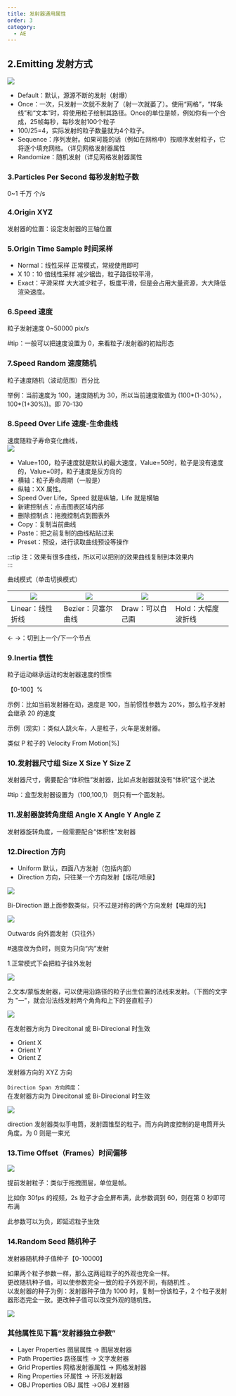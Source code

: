 ```yaml
---
title: 发射器通用属性
order: 3
category:
  - AE
---
```


## 2.Emitting 发射方式

![](https://mir.yuelili.com/wp-content/uploads/user/AE/plugins/st/emitting-type.png)

- Default：默认，源源不断的发射（射爆）
- Once：一次，只发射一次就不发射了（射一次就萎了）。使用“网格”，“样条线”和“文本”时，将使用粒子绘制其路径。Once的单位是帧，例如你有一个合成，25帧每秒，每秒发射100个粒子
- 100/25=4，实际发射的粒子数量就为4个粒子。
- Sequence：序列发射。如果可能的话（例如在网格中）按顺序发射粒子，它将逐个填充网格。（详见网格发射器属性
- Randomize：随机发射（详见网格发射器属性

### 3.Particles Per Second 每秒发射粒子数

0~1 千万 个/s

### 4.Origin XYZ

发射器的位置：设定发射器的三轴位置

### 5.Origin Time Sample 时间采样

- Normal：线性采样 正常模式，常规使用即可
- X 10：10 倍线性采样 减少锯齿，粒子路径较平滑，
- Exact：平滑采样 大大减少粒子，极度平滑，但是会占用大量资源，大大降低渲染速度。

### 6.Speed 速度

粒子发射速度 0~50000 pix/s

#tip：一般可以把速度设置为 0，来看粒子/发射器的初始形态

### 7.Speed Random 速度随机

粒子速度随机（波动范围）百分比

举例：当前速度为 100，速度随机为 30，所以当前速度取值为 (100*(1-30%），100*(1+30%))。即 70-130

### 8.Speed Over Life 速度-生命曲线

速度随粒子寿命变化曲线，  
![](https://mir.yuelili.com/wp-content/uploads/user/AE/plugins/st/st-p-023.png)

- Value=100，粒子速度就是默认的最大速度，Value=50时，粒子是没有速度的，Value=0时，粒子速度是反方向的
- 横轴：粒子寿命周期（一般是）
- 纵轴：XX 属性。
- Speed Over Life，Speed 就是纵轴，Life 就是横轴
- 新建控制点：点击图表区域内部
- 删除控制点：拖拽控制点到图表外
- Copy：复制当前曲线
- Paste：把之前复制的曲线粘贴过来
- Preset：预设，进行读取曲线预设等操作

:::tip
注：效果有很多曲线，所以可以把别的效果曲线复制到本效果内  
:::

曲线模式（单击切换模式）

|![](https://mir.yuelili.com/wp-content/uploads/user/AE/plugins/st/st-p-024.png) |![](https://mir.yuelili.com/wp-content/uploads/user/AE/plugins/st/st-p-025.png) |![](https://mir.yuelili.com/wp-content/uploads/user/AE/plugins/st/st-p-026.png) |![](https://mir.yuelili.com/wp-content/uploads/user/AE/plugins/st/st-p-027.png)|
|---|---|---|---|
|Linear：线性折线 |Bezier：贝塞尔曲线 |Draw：可以自己画 |Hold：大幅度波折线 |

← →：切到上一个/下一个节点

### 9.Inertia 惯性

粒子运动继承运动的发射器速度的惯性

【0-100】%

示例：比如当前发射器在动，速度是 100，当前惯性参数为 20%，那么粒子发射会继承 20 的速度

示例（现实）：类似人跳火车，人是粒子，火车是发射器。

类似 P 粒子的 Velocity From Motion[%]

### 10.发射器尺寸组 Size X Size Y Size Z

发射器尺寸，需要配合“体积性”发射器，比如点发射器就没有“体积”这个说法

#tip：盒型发射器设置为（100,100,1） 则只有一个面发射。

### 11.发射器旋转角度组 Angle X Angle Y Angle Z

发射器旋转角度，一般需要配合“体积性”发射器

### 12.Direction 方向

- Uniform 默认，四面八方发射（包括内部）
- Direction 方向，只往某一个方向发射【烟花/喷泉】

![](https://mir.yuelili.com/wp-content/uploads/user/AE/plugins/particular/particular-023.bmp)

Bi-Direction 跟上面参数类似，只不过是对称的两个方向发射【电焊的光】

![](https://mir.yuelili.com/wp-content/uploads/user/AE/plugins/particular/particular-024.bmp)

Outwards 向外面发射（只往外）

#速度改为负时，则变为只向“内”发射

1.正常模式下会把粒子往外发射

![](https://mir.yuelili.com/wp-content/uploads/user/AE/plugins/particular/particular-026.bmp)

2.文本/蒙版发射器，可以使用沿路径的粒子出生位置的法线来发射。（下图的文字为 "一"，就会沿法线发射两个角角和上下的竖直粒子）

![](http://cdn.yuelili.com/202020111554-E.png)

在发射器方向为 Direcitonal 或 Bi-Direcional 时生效

- Orient X
- Orient Y
- Orient Z

发射器方向的 XYZ 方向

`Direction Span 方向跨度`：  
在发射器方向为 Direcitonal 或 Bi-Direcional 时生效

![](https://mir.yuelili.com/wp-content/uploads/user/AE/plugins/st/st-0-010.gif)

direction 发射器类似手电筒，发射圆锥型的粒子。而方向跨度控制的是电筒开头角度。为 0 则是一束光

### 13.Time Offset（Frames）时间偏移

![](https://mir.yuelili.com/wp-content/uploads/user/AE/plugins/st/st-0-001.png)

提前发射粒子：类似于拖拽图层，单位是帧。

比如你 30fps 的视频，2s 粒子才会全屏布满，此参数调到 60，则在第 0 秒即可布满

此参数可以为负，即延迟粒子生效

### 14.Random Seed 随机种子

发射器随机种子值种子【0-10000】

如果两个粒子参数一样，那么这两组粒子的外观也完全一样。  
更改随机种子值，可以使参数完全一致的粒子外观不同，有随机性 。  
以发射器的种子为例：发射器种子值为 1000 时，复制一份该粒子，2 个粒子发射器形态完全一致。更改种子值可以改变外观的随机性。

![](https://mir.yuelili.com/wp-content/uploads/user/AE/plugins/st/st-0-003.gif)

### 其他属性见下篇“发射器独立参数”

- Layer Properties 图层属性 → 图层发射器
- Path Properties 路径属性 → 文字发射器
- Grid Properties 网格发射器属性 → 网格发射器
- Ring Properties 环属性 → 环形发射器
- OBJ Properties OBJ 属性 →OBJ 发射器
